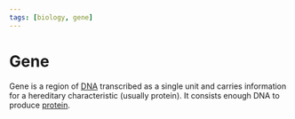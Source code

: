 ```yaml
---
tags: [biology, gene]
---
```


# Gene

Gene is a region of [DNA](202308082154.md) transcribed as a single unit and
carries information for a hereditary characteristic (usually protein). It
consists enough DNA to produce [protein](202308082207.md).

